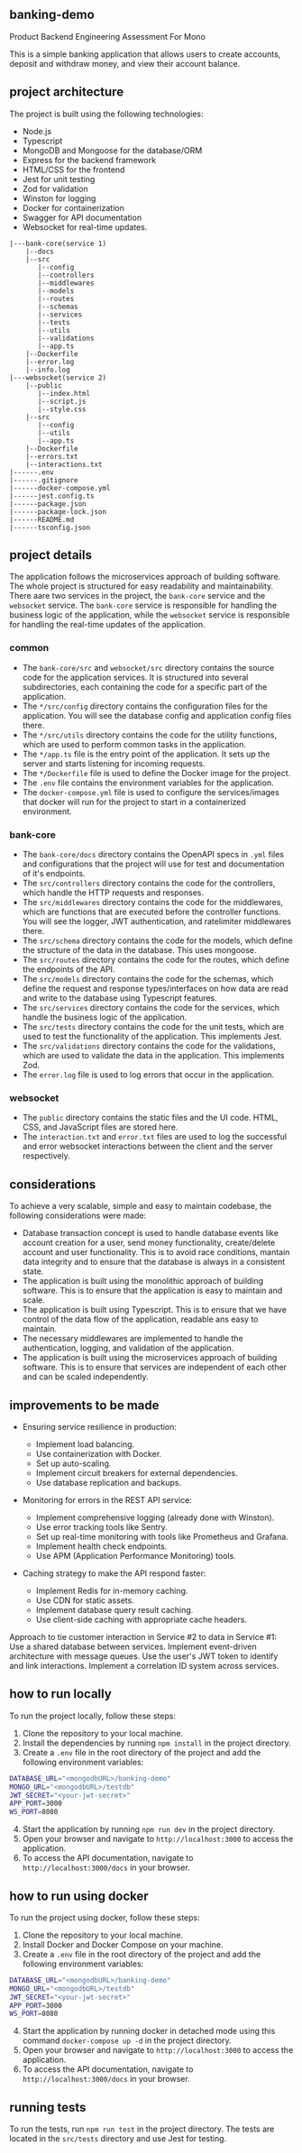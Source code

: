 ## banking-demo
Product Backend Engineering Assessment For Mono

This is a simple banking application that allows users to create accounts, deposit and withdraw money, and view their account balance.

## project architecture
The project is built using the following technologies:
- Node.js
- Typescript
- MongoDB and Mongoose for the database/ORM
- Express for the backend framework
- HTML/CSS for the frontend
- Jest for unit testing
- Zod for validation
- Winston for logging
- Docker for containerization
- Swagger for API documentation
- Websocket for real-time updates.

```
|---bank-core(service 1)
    |--docs
    |--src
       |--config
       |--controllers
       |--middlewares
       |--models
       |--routes
       |--schemas
       |--services
       |--tests
       |--utils
       |--validations
       |--app.ts
    |--Dockerfile
    |--error.log
    |--info.log
|---websocket(service 2)
    |--public
       |--index.html
       |--script.js
       |--style.css
    |--src
       |--config
       |--utils
       |--app.ts
    |--Dockerfile
    |--errors.txt
    |--interactions.txt
|------.env
|------.gitignore
|------docker-compose.yml
|------jest.config.ts
|------package.json
|------package-lock.json
|------README.md
|------tsconfig.json
```
## project details
The application follows the microservices approach of building software. The whole project is structured for easy readability and maintainability. There aare two services in the project, the `bank-core` service and the `websocket` service. The `bank-core` service is responsible for handling the business logic of the application, while the `websocket` service is responsible for handling the real-time updates of the application.

### common
- The `bank-core/src` and `websocket/src` directory contains the source code for the application services. It is structured into several subdirectories, each containing the code for a specific part of the application.
- The `*/src/config` directory contains the configuration files for the application. You will see the database config and application config files there.
- The `*/src/utils` directory contains the code for the utility functions, which are used to perform common tasks in the application.
- The `*/app.ts` file is the entry point of the application. It sets up the server and starts listening for incoming requests.
- The `*/Dockerfile` file is used to define the Docker image for the project.
- The `.env` file contains the environment variables for the application.
- The `docker-compose.yml` file is used to configure the services/images that docker will run for the project to start in a containerized environment.

### bank-core
- The `bank-core/docs` directory contains the OpenAPI specs in `.yml` files and configurations that the project will use for test and documentation of it's endpoints.
- The `src/controllers` directory contains the code for the controllers, which handle the HTTP requests and responses.
- The `src/middlewares` directory contains the code for the middlewares, which are functions that are executed before the controller functions. You will see the logger, JWT authentication, and ratelimiter middlewares there.
- The `src/schema` directory contains the code for the models, which define the structure of the data in the database. This uses mongoose.
- The `src/routes` directory contains the code for the routes, which define the endpoints of the API.
- The `src/models` directory contains the code for the schemas, which define the request and response types/interfaces on how data are read and write to the database using Typescript features.
- The `src/services` directory contains the code for the services, which handle the business logic of the application.
- The `src/tests` directory contains the code for the unit tests, which are used to test the functionality of the application. This implements Jest.
- The `src/validations` directory contains the code for the validations, which are used to validate the data in the application. This implements Zod.
- The `error.log` file is used to log errors that occur in the application.

### websocket
- The `public` directory contains the static files and the UI code. HTML, CSS, and JavaScript files are stored here.
- The `interaction.txt` and `error.txt` files are used to log the successful and error websocket interactions between the client and the server respectively.


## considerations
To achieve a very scalable, simple and easy to maintain codebase, the following considerations were made:
- Database transaction concept is used to handle database events like account creation for a user, send money functionality, create/delete account and user functionality. This is to avoid race conditions, mantain data integrity and to ensure that the database is always in a consistent state.
- The application is built using the monolithic approach of building software. This is to ensure that the application is easy to maintain and scale.
- The application is built using Typescript. This is to ensure that we have control of the data flow of the application, readable ans easy to maintain.
- The necessary middlewares are implemented to handle the authentication, logging, and validation of the application.
- The application is built using the microservices approach of building software. This is to ensure that services are independent of each other and can be scaled independently.

## improvements to be made
- Ensuring service resilience in production:
  - Implement load balancing.
  - Use containerization with Docker.
  - Set up auto-scaling.
  - Implement circuit breakers for external dependencies.
  - Use database replication and backups.

- Monitoring for errors in the REST API service:
  - Implement comprehensive logging (already done with Winston).
  - Use error tracking tools like Sentry.
  - Set up real-time monitoring with tools like Prometheus and Grafana.
  - Implement health check endpoints.
  - Use APM (Application Performance Monitoring) tools.

- Caching strategy to make the API respond faster:
  - Implement Redis for in-memory caching.
  - Use CDN for static assets.
  - Implement database query result caching.
  - Use client-side caching with appropriate cache headers.

Approach to tie customer interaction in Service #2 to data in Service #1:
Use a shared database between services.
Implement event-driven architecture with message queues.
Use the user's JWT token to identify and link interactions.
Implement a correlation ID system across services.

## how to run locally
To run the project locally, follow these steps:
1. Clone the repository to your local machine.
2. Install the dependencies by running `npm install` in the project directory.
3. Create a `.env` file in the root directory of the project and add the following environment variables:
```bash
DATABASE_URL="<mongodbURL>/banking-demo"
MONGO_URL="<mongodbURL>/testdb"
JWT_SECRET="<your-jwt-secret>"
APP_PORT=3000
WS_PORT=8080
```
4. Start the application by running `npm run dev` in the project directory.
5. Open your browser and navigate to `http://localhost:3000` to access the application.
6. To access the API documentation, navigate to `http://localhost:3000/docs` in your browser.


## how to run using docker
To run the project using docker, follow these steps:
1. Clone the repository to your local machine.
2. Install Docker and Docker Compose on your machine.
3. Create a `.env` file in the root directory of the project and add the following environment variables:
```bash
DATABASE_URL="<mongodbURL>/banking-demo"
MONGO_URL="<mongodbURL>/testdb"
JWT_SECRET="<your-jwt-secret>"
APP_PORT=3000
WS_PORT=8080
```
4. Start the application by running docker in detached mode using this command `docker-compose up -d` in the project directory.
5. Open your browser and navigate to `http://localhost:3000` to access the application.
6. To access the API documentation, navigate to `http://localhost:3000/docs` in your browser.

## running tests
To run the tests, run `npm run test` in the project directory. The tests are located in the `src/tests` directory and use Jest for testing.